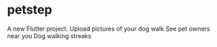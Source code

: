 # petstep

A new Flutter project.
Upload pictures of your dog walk
See pet owners near you
Dog walking streaks
